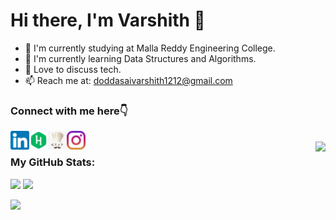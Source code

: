 <h1> Hi there, I'm Varshith 👋 </h1>   

<!--
- 🔭 I’m currently working on ...
- 🌱 I’m currently learning ...
- 👯 I’m looking to collaborate on ...
- 🤔 I’m looking for help with ...
- 💬 Ask me about ...
- 📫 How to reach me: ...
- 😄 Pronouns: ...
- ⚡ Fun fact: ...
-->
- 🔭 I'm currently studying at Malla Reddy Engineering College.
- 🌱 I'm currently learning Data Structures and Algorithms.
- 💬 Love to discuss tech.
- 📫 Reach me at: doddasaivarshith1212@gmail.com

<h3> Connect with me here👇 </h3>
<a href="https://www.linkedin.com/in/saivarshithdodda/"><img align="left" src="https://raw.githubusercontent.com/varshith1212/varshith1212/master/images/linkedin.png" alt="LinkedIn" width="30px"/></a>

<a href="https://www.hackerrank.com/varshith_12"><img align="left" src="https://raw.githubusercontent.com/varshith1212/varshith1212/master/images/hackerrank.png" alt="hackerrank" width="30px"/></a>

<a href="https://www.codechef.com/users/varshith_12"><img align="left" src="https://raw.githubusercontent.com/varshith1212/varshith1212/master/images/codechef.png" alt="codechef" width="30px"/></a>

<a href="https://instagram.com/varshith_1212"><img align="left" src="https://raw.githubusercontent.com/varshith1212/varshith1212/master/images/instagram.png" alt="Instagram" width="30px"/></a>

<br>
<img align="right" src="https://komarev.com/ghpvc/?username=varshith1212&style=flat-square&color=1f6feb">
<!--
<div align="center">
<img src="https://activity-graph.herokuapp.com/graph?username=varshith1212&theme=radical&bg_color=00000000&point=00000000&line=1f6feb&hide_border=true&custom_title=Learn,+Explore,+and+Give+back...&color=1f6feb&area=true&area_color=1f6feb">
</div
-->
<h3> My GitHub Stats: </h3>
<p>
<img height="180em" src="https://github-readme-stats.vercel.app/api?username=varshith1212&show_icons=true&hide_border=true&&count_private=true&include_all_commits=true" />
  
<img height="180em" src="https://github-readme-stats.vercel.app/api/top-langs/?username=varshith1212&>&show_icons=true&hide_border=true&layout=compact&langs_count=10"/>

</p>
<img width="410px" src="http://github-readme-streak-stats.herokuapp.com?user=varshith1212&date_format=M%20j%5B%2C%20Y%5D&sideNums=ffffff&ring=1f6feb&background=000000&dates=ffffff&currStreakNum=ffffff&currStreakLabel=ffffff&fire=1f6feb&sideLabels=1f6feb&stroke=1f6feb&border=1f6feb" />
